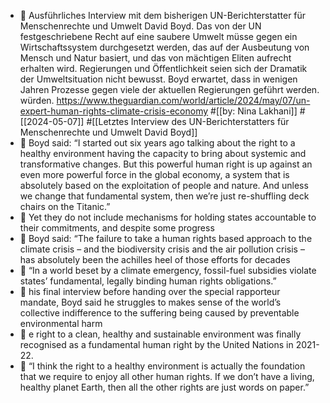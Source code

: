 - 📝 Ausführliches Interview mit dem bisherigen UN-Berichterstatter für Menschenrechte und Umwelt David Boyd. Das von der UN festgeschriebene Recht auf eine saubere Umwelt müsse gegen ein Wirtschaftssystem  durchgesetzt werden, das auf der Ausbeutung von Mensch und Natur basiert, und das von mächtigen Eliten aufrecht erhalten wird. Regierungen und Öffentlichkeit seien sich der Dramatik der Umweltsituation nicht bewusst. Boyd erwartet, dass in wenigen Jahren Prozesse gegen viele der aktuellen Regierungen geführt werden. würden. https://www.theguardian.com/world/article/2024/may/07/un-expert-human-rights-climate-crisis-economy #[[by: Nina Lakhani]] #[[2024-05-07]] #[[Letztes Interview des UN-Berichterstatters für Menschenrechte und Umwelt David Boyd]]
- 📌 Boyd said: “I started out six years ago talking about the right to a healthy environment having the capacity to bring about systemic and transformative changes. But this powerful human right is up against an even more powerful force in the global economy, a system that is absolutely based on the exploitation of people and nature. And unless we change that fundamental system, then we’re just re-shuffling deck chairs on the Titanic.”
- 📌 Yet they do not include mechanisms for holding states accountable to their commitments, and despite some progress
- 📌 Boyd said: “The failure to take a human rights based approach to the climate crisis – and the biodiversity crisis and the air pollution crisis – has absolutely been the achilles heel of those efforts for decades
- 📌 “In a world beset by a climate emergency, fossil-fuel subsidies violate states’ fundamental, legally binding human rights obligations.”
- 📌 his final interview before handing over the special rapporteur mandate, Boyd said he struggles to makes sense of the world’s collective indifference to the suffering being caused by preventable environmental harm
- 📌 e right to a clean, healthy and sustainable environment was finally recognised as a fundamental human right by the United Nations in 2021-22.
- 📌 “I think the right to a healthy environment is actually the foundation that we require to enjoy all other human rights. If we don’t have a living, healthy planet Earth, then all the other rights are just words on paper.”